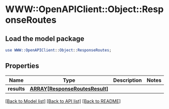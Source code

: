 # WWW::OpenAPIClient::Object::ResponseRoutes

## Load the model package
```perl
use WWW::OpenAPIClient::Object::ResponseRoutes;
```

## Properties
Name | Type | Description | Notes
------------ | ------------- | ------------- | -------------
**results** | [**ARRAY[ResponseRoutesResult]**](ResponseRoutesResult.md) |  | 

[[Back to Model list]](../README.md#documentation-for-models) [[Back to API list]](../README.md#documentation-for-api-endpoints) [[Back to README]](../README.md)


